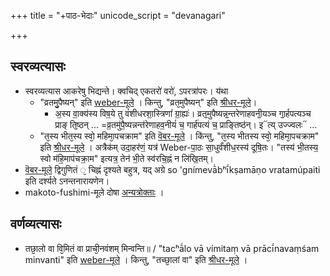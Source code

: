 +++
title = "+पाठ-भेदाः"
unicode_script = "devanagari"

+++

## स्वरव्यत्यासः
- स्वरव्यत्यास आकरेषु भिद्यन्ते। क्वचिद् एकतरो॑ वरो॑, ऽपरत्रा॑परः। य॑था
  - "व्रतमु᳘पैष्यन्" इति [weber-मूले](https://archive.org/details/in.ernet.dli.2015.283077/page/n805/mode/2up?view=theater) । किन्तु, "व्रत᳘मुपैष्यन्" इति [श्रीधर-मूले](https://archive.org/details/satapatha_bahmanam_with_sayana_bhashya__harisvami_bhashya_ed._vamsidhara_sastri_1940_gangavishnu/Satapatha%20Bahmanam%20with%20Sayana%20Bhashya%20%26%20Harisvami%20Bhashya%20Part%201%20-%20Vamsidhara%20Sastri%201940%20%28Gangavishnu%29/page/n100/mode/1up?view=theater)।
    - अ॒स्य वा॒क्य॑स्य विष॒ये तु वं॑शीधरशा॒स्त्रिणां॑ ग्रा॒ह्यः॑। व्रतॖमुपैष्यन्नॖन्तरेणाहवनीॖयञ्च गाॖर्हपत्यञ्च प्राङ् तिॖष्ठन् ... =व्र॒तमु॑पै॒ष्यन्नन्त॑रेणाहव॒नीयं॑ च॒ गार्ह॑पत्यं च॒ प्राङ्तिष्ठ॑न्। इ᳓त्य् उज्ज्वलः᳓ ...
  - "त᳘स्य भीत᳘स्य स्वो᳘ महिमा᳘पचक्राम" इति [वॆबर-मूले](https://archive.org/details/in.ernet.dli.2015.345335/page/n167/mode/1up) ।  कि॑न्तु, "त᳘स्य भीतस्य स्वो᳘ महिमा᳘पचक्राम" इति [श्रीधर-मूले](https://archive.org/details/satapatha_bahmanam_with_sayana_bhashya__harisvami_bhashya_ed._vamsidhara_sastri_1940_gangavishnu/Satapatha%20Bahmanam%20with%20Sayana%20Bhashya%20%26%20Harisvami%20Bhashya%20Part%201%20-%20Vamsidhara%20Sastri%201940%20%28Gangavishnu%29/page/n505/mode/1up) । अत्रैक॑म् उदा॒हर॑णं॒ यत्र॑ Weber-पा॒ठः सा॒धुर्वं॑शीध॒रस्य॑  दूषि॒तः। "तस्य॑ भी॒तस्य॒ स्वो म॑हि॒माप॑चक्रा॒म" इत्यत्र॒ तेन॑ भी॒ते स्व॑रचि॒ह्नं न लि॑खि॒तम्।
- [वॆबर-मूले](https://archive.org/details/in.ernet.dli.2015.283077/page/n805/mode/2up?view=theater) द्विगुणितं `᳘` चिह्नं दृश्यते बहुत्र, यद् अग्रे so 'gnímevā̀bʰī́kṣamāṇo vratamúpaiti इति दर्श्यते ऽनन्तनारायणेन।
- makoto-fushimi-मूले दोषा [अन्यत्रोक्ताः](../meta/makoto-fushimi/) । 

## वर्णव्यत्यासः
- तछा᳘लो वा वि᳘मितं वा प्राची᳘नवंशम् मिन्वन्ति॥ / "tacʰā́lo vā vímitaṃ vā prācī́navaṃśam minvanti" इति [weber-मूले](https://archive.org/details/in.ernet.dli.2015.345335/page/n239/mode/1up?view=theater) । किन्तु, "तच्छा᳘लां वा" इति [श्रीधर-मूले](https://archive.org/details/satapatha_bahmanam_with_sayana_bhashya__harisvami_bhashya_ed._vamsidhara_sastri_1940_gangavishnu/Satapatha%20Bahmanam%20with%20Sayana%20Bhashya%20%26%20Harisvami%20Bhashya%20Part%202%20-%20Vamsidhara%20Sastri%201940%20%28Gangavishnu/page/n69/mode/2up?view=theater) ।  
